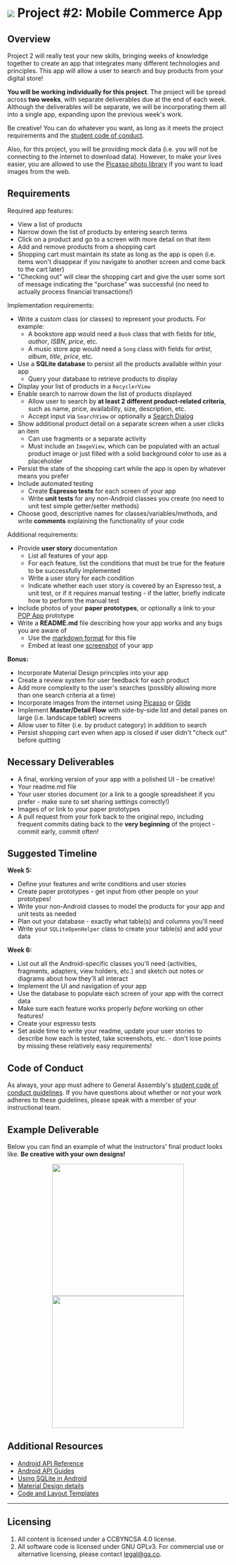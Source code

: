 # ![](https://ga-dash.s3.amazonaws.com/production/assets/logo-9f88ae6c9c3871690e33280fcf557f33.png) Project #2: Mobile Commerce App

## Overview

Project 2 will really test your new skills, bringing weeks of knowledge together to create an app that integrates many different technologies and principles. This app will allow a user to search and buy products from your digital store!

**You will be working individually for this project**. The project will be spread across **two weeks**, with separate deliverables due at the end of each week. Although the deliverables will be separate, we will be incorporating them all into a single app, expanding upon the previous week's work.

Be creative! You can do whatever you want, as long as it meets the project requirements and the [student code of conduct](../code-of-conduct.md).

Also, for this project, you will be providing mock data (i.e. you will not be connecting to the internet to download data). However, to make your lives easier, you are allowed to use the [Picasso photo library](http://square.github.io/picasso/) if you want to load images from the web.

## Requirements

Required app features:
- View a list of products
- Narrow down the list of products by entering search terms
- Click on a product and go to a screen with more detail on that item
- Add and remove products from a shopping cart
- Shopping cart must maintain its state as long as the app is open (i.e. items won't disappear if you navigate to another screen and come back to the cart later)
- "Checking out" will clear the shopping cart and give the user some sort of message indicating the "purchase" was successful (no need to actually process financial transactions!)

Implementation requirements:
- Write a custom class (or classes) to represent your products. For example:
  - A bookstore app would need a `Book` class that with fields for _title_, _author_, _ISBN_, _price_, etc.
  - A music store app would need a `Song` class with fields for _artist_, _album_, _title_, _price_, etc.
- Use a **SQLite database** to persist all the products available within your app
  - Query your database to retrieve products to display
- Display your list of products in a `RecyclerView`
- Enable search to narrow down the list of products displayed
  - Allow user to search by **at least 2 different product-related criteria**, such as name, price, availability, size, description, etc.
  - Accept input via `SearchView` or optionally a [Search Dialog](https://developer.android.com/guide/topics/search/search-dialog.html)
- Show additional product detail on a separate screen when a user clicks an item
  - Can use fragments or a separate activity
  - Must include an `ImageView`, which can be populated with an actual product image or just filled with a solid background color to use as a placeholder
- Persist the state of the shopping cart while the app is open by whatever means you prefer
- Include automated testing
  - Create **Espresso tests** for each screen of your app
  - Write **unit tests** for any non-Android classes you create (no need to unit test simple getter/setter methods)
- Choose good, descriptive names for classes/variables/methods, and write **comments** explaining the functionality of your code

Additional requirements:
- Provide **user story** documentation
  - List all features of your app
  - For each feature, list the conditions that must be true for the feature to be successfully implemented
  - Write a user story for each condition
  - Indicate whether each user story is covered by an Espresso test, a unit test, or if it requires manual testing - if the latter, briefly indicate how to perform the manual test
- Include photos of your **paper prototypes**, or optionally a link to your [POP App](https://popapp.in/) prototype
- Write a **README.md** file describing how your app works and any bugs you are aware of
  - Use the [markdown format](https://github.com/adam-p/markdown-here/wiki/Markdown-Cheatsheet) for this file
  - Embed at least one [screenshot](https://developer.android.com/studio/debug/am-screenshot.html) of your app

**Bonus:**
- Incorporate Material Design principles into your app
- Create a review system for user feedback for each product
- Add more complexity to the user's searches (possibly allowing more than one search criteria at a time)
- Incorporate images from the internet using [Picasso](http://square.github.io/picasso/) or [Glide](https://github.com/bumptech/glide)
- Implement **Master/Detail Flow** with side-by-side list and detail panes on large (i.e. landscape tablet) screens
- Allow user to filter (i.e. by product category) in addition to search
- Persist shopping cart even when app is closed if user didn't "check out" before quitting

## Necessary Deliverables

- A final, working version of your app with a polished UI - be creative!
- Your readme.md file
- Your user stories document (or a link to a google spreadsheet if you prefer - make sure to set sharing settings correctly!)
- Images of or link to your paper prototypes
- A pull request from your fork back to the original repo, including frequent commits dating back to the **very beginning** of the project - commit early, commit often!

## Suggested Timeline

**Week 5:**
- Define your features and write conditions and user stories
- Create paper prototypes - get input from other people on your prototypes!
- Write your non-Android classes to model the products for your app and unit tests as needed
- Plan out your database - exactly what table(s) and columns you'll need
- Write your `SQLiteOpenHelper` class to create your table(s) and add your data

**Week 6:**
- List out all the Android-specific classes you'll need (activities, fragments, adapters, view holders, etc.) and sketch out notes or diagrams about how they'll all interact
- Implement the UI and navigation of your app
- Use the database to populate each screen of your app with the correct data
- Make sure each feature works properly _before_ working on other features!
- Create your espresso tests
- Set aside time to write your readme, update your user stories to describe how each is tested, take screenshots, etc. - don't lose points by missing these relatively easy requirements!

## Code of Conduct

As always, your app must adhere to General Assembly's [student code of conduct guidelines](https://github.com/ga-adi-macaron/Course-Materials/blob/master/markdown/code-of-conduct.md).
If you have questions about whether or not your work adheres to these guidelines, please speak with a member of your instructional team.

## Example Deliverable

Below you can find an example of what the instructors' final product looks like. **Be creative with your own designs!**

<p align="center">
  <img src="screenshots/example-1.png" height="300px" /> <img src="screenshots/example-2.png" height="300px" />
</p>

## Additional Resources

- [Android API Reference](http://developer.android.com/reference/packages.html)
- [Android API Guides](http://developer.android.com/guide/index.html)
- [Using SQLite in Android](http://developer.android.com/guide/topics/data/data-storage.html#db)
- [Material Design details](http://www.google.com/design/spec/material-design/introduction.html#)
- [Code and Layout Templates](https://developer.android.com/studio/projects/templates.html)

---

## Licensing
1. All content is licensed under a CC­BY­NC­SA 4.0 license.
2. All software code is licensed under GNU GPLv3. For commercial use or alternative licensing, please contact [legal@ga.co](mailto:legal@ga.co).

